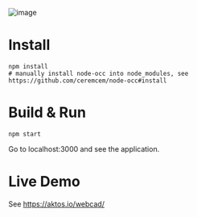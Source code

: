 ![image](https://user-images.githubusercontent.com/6639874/46628899-c13e4400-cb47-11e8-8602-cb534f990852.png)

# Install

```
npm install
# manually install node-occ into node_modules, see https://github.com/ceremcem/node-occ#install
```

# Build & Run 

```
npm start
```

Go to localhost:3000 and see the application.

# Live Demo 

See https://aktos.io/webcad/
